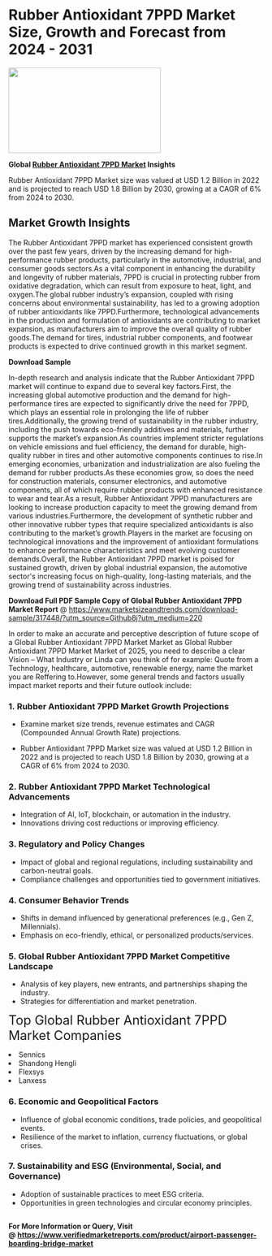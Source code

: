<H1>Rubber Antioxidant 7PPD Market Size, Growth and Forecast from 2024 - 2031</H1><img class="aligncenter size-medium wp-image-584254" src="https://thirdeyenews.in/wp-content/uploads/2024/09/Global-Market-Research-300x168.jpeg" alt="" width="300" height="168" /><p><strong>Global&nbsp;<a href="https://www.marketsizeandtrends.com/download-sample/317448/?utm_source=Github8j?utm_medium=220">Rubber Antioxidant 7PPD Market</a> Insights</strong></p><p>Rubber Antioxidant 7PPD Market size was valued at USD 1.2 Billion in 2022 and is projected to reach USD 1.8 Billion by 2030, growing at a CAGR of 6% from 2024 to 2030.</p><p><h2>Market Growth Insights</h2> <p>The Rubber Antioxidant 7PPD market has experienced consistent growth over the past few years, driven by the increasing demand for high-performance rubber products, particularly in the automotive, industrial, and consumer goods sectors.As a vital component in enhancing the durability and longevity of rubber materials, 7PPD is crucial in protecting rubber from oxidative degradation, which can result from exposure to heat, light, and oxygen.The global rubber industry’s expansion, coupled with rising concerns about environmental sustainability, has led to a growing adoption of rubber antioxidants like 7PPD.Furthermore, technological advancements in the production and formulation of antioxidants are contributing to market expansion, as manufacturers aim to improve the overall quality of rubber goods.The demand for tires, industrial rubber components, and footwear products is expected to drive continued growth in this market segment.</p> <p><strong>Download Sample</strong></p> <p>In-depth research and analysis indicate that the Rubber Antioxidant 7PPD market will continue to expand due to several key factors.First, the increasing global automotive production and the demand for high-performance tires are expected to significantly drive the need for 7PPD, which plays an essential role in prolonging the life of rubber tires.Additionally, the growing trend of sustainability in the rubber industry, including the push towards eco-friendly additives and materials, further supports the market’s expansion.As countries implement stricter regulations on vehicle emissions and fuel efficiency, the demand for durable, high-quality rubber in tires and other automotive components continues to rise.In emerging economies, urbanization and industrialization are also fueling the demand for rubber products.As these economies grow, so does the need for construction materials, consumer electronics, and automotive components, all of which require rubber products with enhanced resistance to wear and tear.As a result, Rubber Antioxidant 7PPD manufacturers are looking to increase production capacity to meet the growing demand from various industries.Furthermore, the development of synthetic rubber and other innovative rubber types that require specialized antioxidants is also contributing to the market’s growth.Players in the market are focusing on technological innovations and the improvement of antioxidant formulations to enhance performance characteristics and meet evolving customer demands.Overall, the Rubber Antioxidant 7PPD market is poised for sustained growth, driven by global industrial expansion, the automotive sector's increasing focus on high-quality, long-lasting materials, and the growing trend of sustainability across industries.</p> <p><span class=""><strong>Download Full PDF Sample Copy of Global Rubber Antioxidant 7PPD Market Report</strong> @ <a href="https://www.marketsizeandtrends.com/download-sample/317448/?utm_source=Github8j?utm_medium=220" target="_blank">https://www.marketsizeandtrends.com/download-sample/317448/?utm_source=Github8j?utm_medium=220</a></span></p><p>In order to make an accurate and perceptive description of future scope of a Global&nbsp;Rubber Antioxidant 7PPD Market Market as Global&nbsp;Rubber Antioxidant 7PPD Market Market of 2025, you need to describe a clear Vision &ndash; What Industry or Linda can you think of for example: Quote from a Technology, healthcare, automotive, renewable energy, name the market you are Reffering to.However, some general trends and factors usually impact market reports and their future outlook include:</p><h3>1.&nbsp;<strong>Rubber Antioxidant 7PPD Market Growth Projections</strong></h3><ul><li>Examine market size trends, revenue estimates and CAGR (Compounded Annual Growth Rate) projections.</li><li><p>Rubber Antioxidant 7PPD Market size was valued at USD 1.2 Billion in 2022 and is projected to reach USD 1.8 Billion by 2030, growing at a CAGR of 6% from 2024 to 2030.</p></li></ul><h3>2.&nbsp;<strong>Rubber Antioxidant 7PPD Market Technological Advancements</strong></h3><ul><li>Integration of AI, IoT, blockchain, or automation in the industry.</li><li>Innovations driving cost reductions or improving efficiency.</li></ul><h3>3.&nbsp;<strong>Regulatory and Policy Changes</strong></h3><ul><li>Impact of global and regional regulations, including sustainability and carbon-neutral goals.</li><li>Compliance challenges and opportunities tied to government initiatives.</li></ul><h3>4.&nbsp;<strong>Consumer Behavior Trends</strong></h3><ul><li>Shifts in demand influenced by generational preferences (e.g., Gen Z, Millennials).</li><li>Emphasis on eco-friendly, ethical, or personalized products/services.</li></ul><h3>5.&nbsp;<strong>Global Rubber Antioxidant 7PPD Market Competitive Landscape</strong></h3><ul><li>Analysis of key players, new entrants, and partnerships shaping the industry.</li><li>Strategies for differentiation and market penetration.</li></ul><p data-pm-slice="1 1 []"><span style="color: inherit; font-family: inherit; font-size: 25px;">Top Global Rubber Antioxidant 7PPD Market Companies</span></p><div class="" data-test-id=""><p><li>Sennics</li><li> Shandong Hengli</li><li> Flexsys</li><li> Lanxess</li></p></div><h3>6.&nbsp;<strong>Economic and Geopolitical Factors</strong></h3><ul><li>Influence of global economic conditions, trade policies, and geopolitical events.</li><li>Resilience of the market to inflation, currency fluctuations, or global crises.</li></ul><h3>7.&nbsp;<strong>Sustainability and ESG (Environmental, Social, and Governance)</strong></h3><ul><li>Adoption of sustainable practices to meet ESG criteria.</li><li>Opportunities in green technologies and circular economy principles.</li></ul><h2><strong style="font-size: 14px;">For More Information or Query, Visit @&nbsp;</strong><a style="background-color: #ffffff; font-size: 14px;" href="https://www.marketsizeandtrends.com/report/rubber-antioxidant-7ppd-market/" target="_blank">https://www.verifiedmarketreports.com/product/airport-passenger-boarding-bridge-market</a></h2>